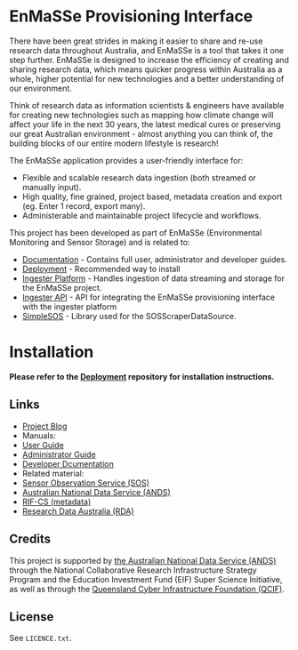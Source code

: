 # EnMaSSe Provisioning Interface

There have been great strides in making it easier to share and re-use research data throughout Australia, and EnMaSSe is a tool that takes it one step further.  EnMaSSe is designed to increase the efficiency of creating and sharing research data, which means quicker progress within Australia as a whole, higher potential for new technologies and a better understanding of our environment.

Think of research data as information scientists & engineers have available for creating new technologies such as mapping how climate change will affect your life in the next 30 years, the latest medical cures or preserving our great Australian environment - almost anything you can think of, the building blocks of our entire modern lifestyle is research!

The EnMaSSe application provides a user-friendly interface for:

* Flexible and scalable research data ingestion (both streamed or manually input).
* High quality, fine grained, project based, metadata creation and export (eg. Enter 1 record, export many).
* Administerable and maintainable project lifecycle and workflows.

This project has been developed as part of EnMaSSe (Environmental Monitoring and Sensor Storage) and is related to:

* [Documentation](https://github.com/jcu-eresearch/TDH-Rich-Data-Capture-Documentation) - Contains full user, administrator and developer guides.
* [Deployment](https://github.com/jcu-eresearch/EnMaSSe-Deployment) - Recommended way to install
* [Ingester Platform](https://github.com/jcu-eresearch/TDH-dc24-ingester-platform) - Handles ingestion of data streaming and storage for the EnMaSSe project.
* [Ingester API](https://github.com/jcu-eresearch/jcu.dc24.ingesterapi) - API for integrating the EnMaSSe provisioning interface with the ingester platform
* [SimpleSOS](https://github.com/jcu-eresearch/python-simplesos) - Library used for the SOSScraperDataSource.
 

# Installation

**Please refer to the [Deployment](https://github.com/jcu-eresearch/EnMaSSe-Deployment) repository for installation instructions.**

Links
-----
* [Project Blog](http://jcu-eresearch.github.com/TDH-rich-data-capture/)
* Manuals:
 * [User Guide](https://tdh-rich-data-capture-documentation.readthedocs.org/en/latest/enmasse-user.html)
 * [Administrator Guide](https://tdh-rich-data-capture-documentation.readthedocs.org/en/latest/enmasse-admin.html)
 * [Developer Dcumentation](https://tdh-rich-data-capture-documentation.readthedocs.org/en/latest/enmasse-developer.html)
* Related material:
 * [Sensor Observation Service (SOS)](http://www.opengeospatial.org/standards/sos)
 * [Australian National Data Service (ANDS)](http://www.ands.org.au/)
 * [RIF-CS (metadata)](http://www.ands.org.au/guides/content-providers-guide.html)
 * [Research Data Australia (RDA)](http://researchdata.ands.org.au/)


Credits
-------

This project is supported by [the Australian National Data Service (ANDS)](http://www.ands.org.au/) through the National Collaborative Research Infrastructure Strategy Program and the Education Investment Fund (EIF) Super Science Initiative, as well as through the [Queensland Cyber Infrastructure Foundation (QCIF)](http://www.qcif.edu.au/).

License
-------

See `LICENCE.txt`.
